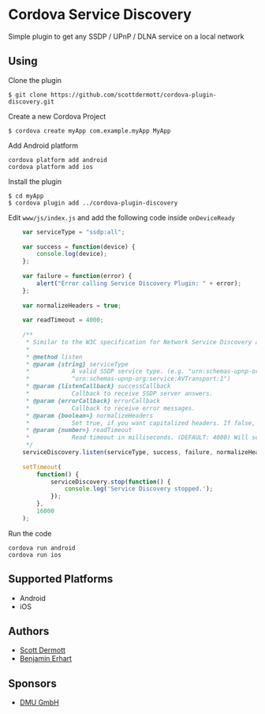 # Cordova Service Discovery

Simple plugin to get any SSDP / UPnP / DLNA service on a local network

## Using
Clone the plugin

    $ git clone https://github.com/scottdermott/cordova-plugin-discovery.git

Create a new Cordova Project

    $ cordova create myApp com.example.myApp MyApp

Add Android platform

    cordova platform add android
    cordova platform add ios
    
Install the plugin

    $ cd myApp
    $ cordova plugin add ../cordova-plugin-discovery
    

Edit `www/js/index.js` and add the following code inside `onDeviceReady`

```js
    var serviceType = "ssdp:all";
    
    var success = function(device) {
        console.log(device);
    };
    
    var failure = function(error) {
        alert("Error calling Service Discovery Plugin: " + error);
    };
    
    var normalizeHeaders = true;
    
    var readTimeout = 4000;
    
    /**
     * Similar to the W3C specification for Network Service Discovery api 'http://www.w3.org/TR/discovery-api/'
     * 
     * @method listen
     * @param {string} serviceType
     *            A valid SSDP service type. (e.g. "urn:schemas-upnp-org:service:ContentDirectory:1", "ssdp:all",
     *            "urn:schemas-upnp-org:service:AVTransport:1")
     * @param {listenCallback} successCallback
     *            Callback to receive SSDP server answers.
     * @param {errorCallback} errorCallback
     *            Callback to receive error messages.
     * @param {boolean=} normalizeHeaders
     *            Set true, if you want capitalized headers. If false, headers will be passed unmodified (default).
     * @param {number=} readTimeout
     *            Read timeout in milliseconds. (DEFAULT: 4000) Will send a new "M-SEARCH" request after this time.
     */
    serviceDiscovery.listen(serviceType, success, failure, normalizeHeaders, readTimeout);
    
    setTimeout(
        function() {
            serviceDiscovery.stop(function() {
                console.log('Service Discovery stopped.');
            });
        },
        16000
    );
```


Run the code

    cordova run android
    cordova run ios

## Supported Platforms
- Android
- iOS

## Authors
- [Scott Dermott](http://sd-media.co.uk/)
- [Benjamin Erhart](https://die.netzarchitekten.com)

## Sponsors
- [DMU GmbH](http://dmu-gmbh.at/)
